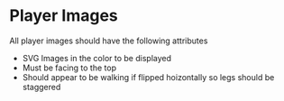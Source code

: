 # Player Images

All player images should have the following attributes

* SVG Images in the color to be displayed
* Must be facing to the top 
* Should appear to be walking if flipped hoizontally so legs should be staggered